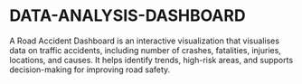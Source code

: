 # DATA-ANALYSIS-DASHBOARD
A Road Accident Dashboard is an interactive visualization that visualises data on traffic accidents, including number of crashes, fatalities, injuries, locations, and causes. It helps identify trends, high-risk areas, and supports decision-making for improving road safety.
